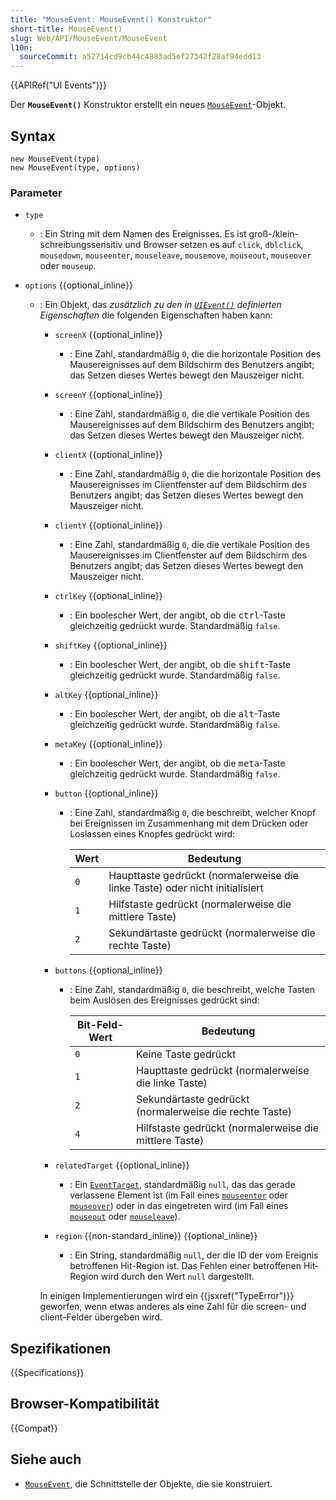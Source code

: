 ```yaml
---
title: "MouseEvent: MouseEvent() Konstruktor"
short-title: MouseEvent()
slug: Web/API/MouseEvent/MouseEvent
l10n:
  sourceCommit: a52714cd9cb44c4883ad5ef27342f28af94edd13
---
```


{{APIRef("UI Events")}}

Der **`MouseEvent()`** Konstruktor erstellt ein neues [`MouseEvent`](/de/docs/Web/API/MouseEvent)-Objekt.

## Syntax

```js-nolint
new MouseEvent(type)
new MouseEvent(type, options)
```

### Parameter

- `type`
  - : Ein String mit dem Namen des Ereignisses.
    Es ist groß-/klein-schreibungssensitiv und Browser setzen es auf `click`, `dblclick`, `mousedown`, `mouseenter`, `mouseleave`, `mousemove`, `mouseout`, `mouseover` oder `mouseup`.
- `options` {{optional_inline}}

  - : Ein Objekt, das _zusätzlich zu den in [`UIEvent()`](/de/docs/Web/API/UIEvent/UIEvent) definierten Eigenschaften_ die folgenden Eigenschaften haben kann:

    - `screenX` {{optional_inline}}
      - : Eine Zahl, standardmäßig `0`, die die horizontale Position des Mausereignisses auf dem Bildschirm des Benutzers angibt;
        das Setzen dieses Wertes bewegt den Mauszeiger nicht.
    - `screenY` {{optional_inline}}
      - : Eine Zahl, standardmäßig `0`, die die vertikale Position des Mausereignisses auf dem Bildschirm des Benutzers angibt;
        das Setzen dieses Wertes bewegt den Mauszeiger nicht.
    - `clientX` {{optional_inline}}
      - : Eine Zahl, standardmäßig `0`, die die horizontale Position des Mausereignisses im Clientfenster auf dem Bildschirm des Benutzers angibt;
        das Setzen dieses Wertes bewegt den Mauszeiger nicht.
    - `clientY` {{optional_inline}}
      - : Eine Zahl, standardmäßig `0`, die die vertikale Position des Mausereignisses im Clientfenster auf dem Bildschirm des Benutzers angibt;
        das Setzen dieses Wertes bewegt den Mauszeiger nicht.
    - `ctrlKey` {{optional_inline}}
      - : Ein boolescher Wert, der angibt, ob die <kbd>ctrl</kbd>-Taste gleichzeitig gedrückt wurde. Standardmäßig `false`.
    - `shiftKey` {{optional_inline}}
      - : Ein boolescher Wert, der angibt, ob die <kbd>shift</kbd>-Taste gleichzeitig gedrückt wurde. Standardmäßig `false`.
    - `altKey` {{optional_inline}}
      - : Ein boolescher Wert, der angibt, ob die <kbd>alt</kbd>-Taste gleichzeitig gedrückt wurde. Standardmäßig `false`.
    - `metaKey` {{optional_inline}}
      - : Ein boolescher Wert, der angibt, ob die <kbd>meta</kbd>-Taste gleichzeitig gedrückt wurde. Standardmäßig `false`.
    - `button` {{optional_inline}}

      - : Eine Zahl, standardmäßig `0`, die beschreibt, welcher Knopf bei Ereignissen im Zusammenhang mit dem Drücken oder Loslassen eines Knopfes gedrückt wird:

        | Wert | Bedeutung                                                        |
        | ---- | ---------------------------------------------------------------- |
        | `0`  | Haupttaste gedrückt (normalerweise die linke Taste) oder nicht initialisiert |
        | `1`  | Hilfstaste gedrückt (normalerweise die mittlere Taste)            |
        | `2`  | Sekundärtaste gedrückt (normalerweise die rechte Taste)           |

    - `buttons` {{optional_inline}}

      - : Eine Zahl, standardmäßig `0`, die beschreibt, welche Tasten beim Auslösen des Ereignisses gedrückt sind:

        | Bit-Feld-Wert  | Bedeutung                                              |
        | -------------- | ------------------------------------------------------ |
        | `0`            | Keine Taste gedrückt                                   |
        | `1`            | Haupttaste gedrückt (normalerweise die linke Taste)    |
        | `2`            | Sekundärtaste gedrückt (normalerweise die rechte Taste)|
        | `4`            | Hilfstaste gedrückt (normalerweise die mittlere Taste) |

    - `relatedTarget` {{optional_inline}}
      - : Ein [`EventTarget`](/de/docs/Web/API/EventTarget), standardmäßig `null`, das das gerade verlassene
        Element ist (im Fall eines [`mouseenter`](/de/docs/Web/API/Element/mouseenter_event) oder [`mouseover`](/de/docs/Web/API/Element/mouseover_event))
        oder in das eingetreten wird (im Fall eines [`mouseout`](/de/docs/Web/API/Element/mouseout_event) oder [`mouseleave`](/de/docs/Web/API/Element/mouseleave_event)).
    - `region` {{non-standard_inline}} {{optional_inline}}
      - : Ein String, standardmäßig `null`, der die ID der vom Ereignis betroffenen Hit-Region ist.
        Das Fehlen einer betroffenen Hit-Region wird durch den Wert `null` dargestellt.

    In einigen Implementierungen wird ein {{jsxref("TypeError")}} geworfen, wenn etwas anderes als eine Zahl für die screen- und client-Felder übergeben wird.

## Spezifikationen

{{Specifications}}

## Browser-Kompatibilität

{{Compat}}

## Siehe auch

- [`MouseEvent`](/de/docs/Web/API/MouseEvent), die Schnittstelle der Objekte, die sie konstruiert.
